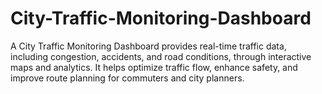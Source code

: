# City-Traffic-Monitoring-Dashboard
A City Traffic Monitoring Dashboard provides real-time traffic data, including congestion, accidents, and road conditions, through interactive maps and analytics. It helps optimize traffic flow, enhance safety, and improve route planning for commuters and city planners.

